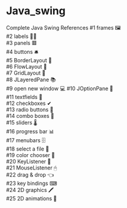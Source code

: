 # Java_swing
Complete Java Swing References
#1 frames 🖼                   
#2 labels 👨‍💻                     
#3 panels 🟥                   
#4 buttons 🛎                    
#5 BorderLayout 🧭       
#6 FlowLayout 🌊           
#7 GridLayout 🔳            
#8 JLayeredPane 📚      
#9  open new window 💻
#10 JOptionPane 🛑      
#11 textfields 📛             
#12 checkboxes ✔            
#13 radio buttons 🔘     
#14 combo boxes 📑     
#15 sliders 🌡                    
#16 progress bar 📊       
#17 menubars 🗄             
#18 select a file 🔎         
#19 color chooser 🎨     
#20 KeyListener 🚀          
#21 MouseListener 🖱    
#22 drag & drop 👈         
#23 key bindings ⌨       
#24 2D graphics 🖍         
#25 2D animations 👾
